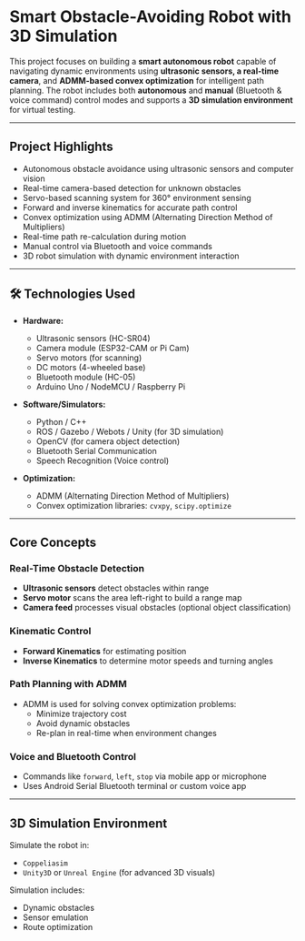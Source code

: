 #  Smart Obstacle-Avoiding Robot with 3D Simulation

This project focuses on building a **smart autonomous robot** capable of navigating dynamic environments using **ultrasonic sensors, a real-time camera**, and **ADMM-based convex optimization** for intelligent path planning. The robot includes both **autonomous** and **manual** (Bluetooth & voice command) control modes and supports a **3D simulation environment** for virtual testing.

---

##  Project Highlights

-  Autonomous obstacle avoidance using ultrasonic sensors and computer vision
-  Real-time camera-based detection for unknown obstacles
-  Servo-based scanning system for 360° environment sensing
-  Forward and inverse kinematics for accurate path control
-  Convex optimization using ADMM (Alternating Direction Method of Multipliers)
-  Real-time path re-calculation during motion
-  Manual control via Bluetooth and voice commands
-  3D robot simulation with dynamic environment interaction

---

## 🛠️ Technologies Used

- **Hardware:**
  - Ultrasonic sensors (HC-SR04)
  - Camera module (ESP32-CAM or Pi Cam)
  - Servo motors (for scanning)
  - DC motors (4-wheeled base)
  - Bluetooth module (HC-05)
  - Arduino Uno / NodeMCU / Raspberry Pi

- **Software/Simulators:**
  - Python / C++
  - ROS / Gazebo / Webots / Unity (for 3D simulation)
  - OpenCV (for camera object detection)
  - Bluetooth Serial Communication
  - Speech Recognition (Voice control)

- **Optimization:**
  - ADMM (Alternating Direction Method of Multipliers)
  - Convex optimization libraries: `cvxpy`, `scipy.optimize`

---

##  Core Concepts

###  Real-Time Obstacle Detection
- **Ultrasonic sensors** detect obstacles within range
- **Servo motor** scans the area left-right to build a range map
- **Camera feed** processes visual obstacles (optional object classification)

###  Kinematic Control
- **Forward Kinematics** for estimating position
- **Inverse Kinematics** to determine motor speeds and turning angles

###  Path Planning with ADMM
- ADMM is used for solving convex optimization problems:
  - Minimize trajectory cost
  - Avoid dynamic obstacles
  - Re-plan in real-time when environment changes

###  Voice and Bluetooth Control
- Commands like `forward`, `left`, `stop` via mobile app or microphone
- Uses Android Serial Bluetooth terminal or custom voice app

---

##  3D Simulation Environment

Simulate the robot in:
- `Coppeliasim`
- `Unity3D` or `Unreal Engine` (for advanced 3D visuals)

Simulation includes:
- Dynamic obstacles
- Sensor emulation
- Route optimization


